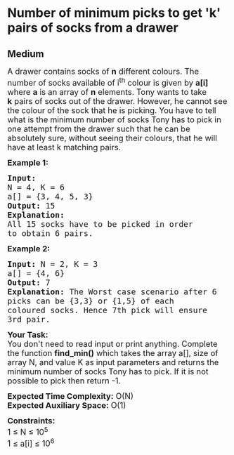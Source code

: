 # Number of minimum picks to get 'k' pairs of socks from a drawer
## Medium 
<div class="problem-statement">
                <p></p><p><span style="font-size:18px">A drawer contains socks of <strong>n</strong>&nbsp;different colours. The number of socks available of i<sup>th</sup>&nbsp;colour is given by <strong>a[i]</strong> where <strong>a</strong>&nbsp;is an array of <strong>n</strong> elements. Tony wants to take <strong>k</strong>&nbsp;pairs of socks out of the drawer. However, he&nbsp;cannot see the colour of the sock that he is picking. You have to tell what is the minimum number of socks Tony has to pick in one attempt from the drawer such that&nbsp;he can be absolutely sure, without seeing their colours,&nbsp;that he will have at least k matching pairs.</span></p>

<p><span style="font-size:18px"><strong>Example 1:</strong></span></p>

<pre><span style="font-size:18px"><strong>Input:
</strong>N = 4, K = 6
a[] = {3, 4, 5, 3}</span>
<span style="font-size:18px"><strong>Output:</strong> 15</span>
<span style="font-size:18px"><strong>Explanation:</strong> 
All 15 socks have to be picked in order
to obtain 6 pairs.</span></pre>

<p><span style="font-size:18px"><strong>Example 2:</strong></span></p>

<pre><span style="font-size:18px"><strong>Input: </strong>N = 2, K = 3
a[] = {4, 6}</span>
<span style="font-size:18px"><strong>Output:</strong> 7</span>
<span style="font-size:18px"><strong>Explanation:</strong> The Worst case scenario after 6
picks can be {3,3} or {1,5} of each
coloured socks. Hence 7th pick will ensure
3rd pair. </span></pre>

<p><span style="font-size:18px"><strong>Your Task: </strong>&nbsp;<br>
You don't need to read input or print anything. Complete the function <strong>find_min()</strong> which takes the array a[], size of array N, and value K as input parameters and returns the minimum number of&nbsp;socks Tony has to pick. If it is not possible to pick then return&nbsp;-1. </span></p>

<p><span style="font-size:18px"><strong>Expected Time Complexity:</strong> O(N)<br>
<strong>Expected Auxiliary Space:</strong> O(1)</span></p>

<p><span style="font-size:18px"><strong>Constraints:</strong><br>
1 ≤ N ≤ 10<sup>5</sup>&nbsp;<br>
1 ≤ a[i] ≤ 10<sup>6</sup></span></p>
 <p></p>
            </div>
